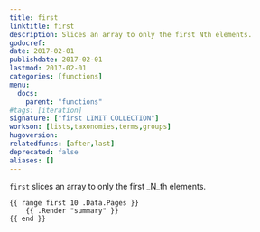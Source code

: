 ```yaml
---
title: first
linktitle: first
description: Slices an array to only the first Nth elements.
godocref:
date: 2017-02-01
publishdate: 2017-02-01
lastmod: 2017-02-01
categories: [functions]
menu:
  docs:
    parent: "functions"
#tags: [iteration]
signature: ["first LIMIT COLLECTION"]
workson: [lists,taxonomies,terms,groups]
hugoversion:
relatedfuncs: [after,last]
deprecated: false
aliases: []
---
```


`first` slices an array to only the first _N_th elements.

```golang
{{ range first 10 .Data.Pages }}
    {{ .Render "summary" }}
{{ end }}
```

